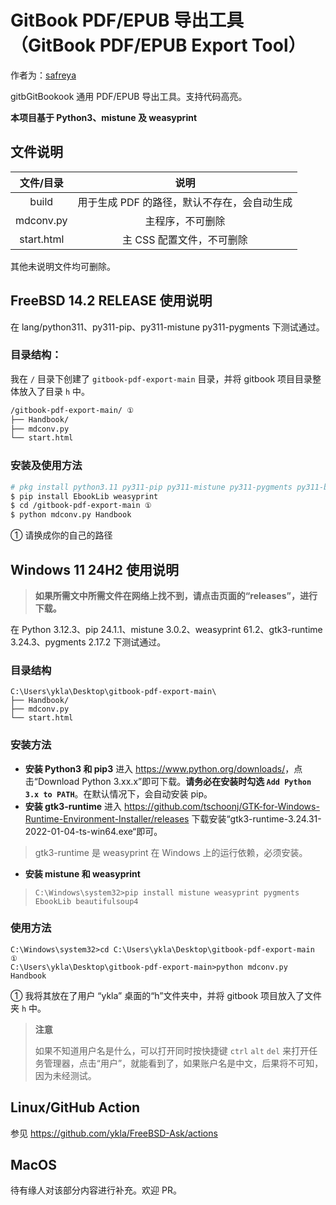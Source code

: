 # GitBook PDF/EPUB 导出工具（GitBook PDF/EPUB Export Tool）

作者为：[safreya](https://github.com/safreya)

gitbGitBookook 通用 PDF/EPUB 导出工具。支持代码高亮。

**本项目基于 Python3、mistune 及 weasyprint**

## 文件说明

|文件/目录|说明|
|:---:|:---:|
|build|用于生成 PDF 的路径，默认不存在，会自动生成|
|mdconv.py|主程序，不可删除|
|start.html|主 CSS 配置文件，不可删除|

其他未说明文件均可删除。

## FreeBSD 14.2 RELEASE 使用说明

在 lang/python311、py311-pip、py311-mistune py311-pygments 下测试通过。

### 目录结构：

我在 `/` 目录下创建了 `gitbook-pdf-export-main` 目录，并将 gitbook 项目目录整体放入了目录 `h` 中。

```sh
/gitbook-pdf-export-main/ ①
├── Handbook/ 
├── mdconv.py
└── start.html
```

### 安装及使用方法

```sh
# pkg install python3.11 py311-pip py311-mistune py311-pygments py311-beautifulsoup
$ pip install EbookLib weasyprint
$ cd /gitbook-pdf-export-main ①
$ python mdconv.py Handbook
```

① 请换成你的自己的路径


## Windows 11 24H2 使用说明

>**如果所需文中所需文件在网络上找不到，请点击页面的“releases”，进行下载。**


在 Python 3.12.3、pip 24.1.1、mistune 3.0.2、weasyprint 61.2、gtk3-runtime 3.24.3、pygments 2.17.2 下测试通过。


### 目录结构

```batch
C:\Users\ykla\Desktop\gitbook-pdf-export-main\
├── Handbook/ 
├── mdconv.py
└── start.html
```

### 安装方法

- **安装 Python3 和 pip3** 进入 <https://www.python.org/downloads/>，点击“Download Python 3.xx.x”即可下载。**请务必在安装时勾选 `Add Python 3.x to PATH`**。在默认情况下，会自动安装 pip。
- **安装 gtk3-runtime** 进入 <https://github.com/tschoonj/GTK-for-Windows-Runtime-Environment-Installer/releases> 下载安装“gtk3-runtime-3.24.31-2022-01-04-ts-win64.exe“即可。
>gtk3-runtime 是 weasyprint 在 Windows 上的运行依赖，必须安装。
- **安装 mistune 和 weasyprint**

>```batch
>C:\Windows\system32>pip install mistune weasyprint pygments EbookLib beautifulsoup4
>```

### 使用方法

```batch
C:\Windows\system32>cd C:\Users\ykla\Desktop\gitbook-pdf-export-main ①
C:\Users\ykla\Desktop\gitbook-pdf-export-main>python mdconv.py Handbook
```

① 我将其放在了用户 “ykla” 桌面的“h”文件夹中，并将 gitbook 项目放入了文件夹 `h` 中。

>**注意**
>
>如果不知道用户名是什么，可以打开同时按快捷键 `ctrl` `alt` `del` 来打开任务管理器，点击“用户”，就能看到了，如果账户名是中文，后果将不可知，因为未经测试。


## Linux/GitHub Action
 
参见 https://github.com/ykla/FreeBSD-Ask/actions

## MacOS

待有缘人对该部分内容进行补充。欢迎 PR。

